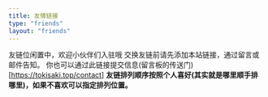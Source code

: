 ```yaml
---
title: 友情链接
type: "friends"
layout: "friends"
---
```


友链位闲置中，欢迎小伙伴们入驻哦
交换友链前请先添加本站链接，通过留言或邮件告知。
你也可以通过此链接提交信息(留言板的传送门)[https://tokisaki.top/contact]
**友链排列顺序按照个人喜好(其实就是哪里顺手排哪里)，如果不喜欢可以指定排列位置。**